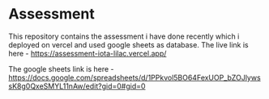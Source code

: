 # Assessment

This repository contains the assessment i have done recently which i deployed on vercel and used google sheets as database.
The live link is here - https://assessment-iota-lilac.vercel.app/

The google sheets link is here - https://docs.google.com/spreadsheets/d/1PPkvol5BO64FexUOP_bZOJlywssK8g0QxeSMYL11nAw/edit?gid=0#gid=0
